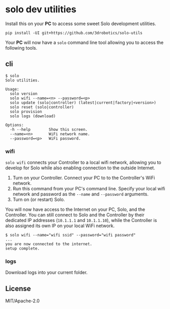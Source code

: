 # solo dev utilities

Install this on your **PC** to access some sweet Solo development utilities.

```
pip install -UI git+https://github.com/3drobotics/solo-utils
```

Your **PC** will now have a `solo` command line tool allowing you to access the following tools.

## cli

```
$ solo
Solo utilities.

Usage:
  solo version
  solo wifi --name=<n> --password=<p>
  solo update (solo|controller) (latest|current|factory|<version>)
  solo reset (solo|controller)
  solo provision
  solo logs (download)

Options:
  -h --help        Show this screen.
  --name=<n>       WiFi network name.
  --password=<p>   WiFi password.
```

### wifi

`solo wifi` connects your Controller to a local wifi network, allowing you to develop for Solo while also enabling connection to the outside Internet.

1. Turn on your Controller. Connect your PC to to the Controller's WiFi network.
2. Run this command from your PC's command line. Specify your local wifi network and password as the `--name` and `--password` arguments.
3. Turn on (or restart) Solo.

You will now have access to the Internet on your PC, Solo, and the Controller. You can still connect to Solo and the Controller by their dedicated IP addresses (`10.1.1.1` and `10.1.1.10`), while the Controller is also assigned its own IP on your local WiFi network.

```
$ solo wifi --name="wifi ssid" --password="wifi password"
...
you are now connected to the internet.
setup complete.
```

### logs

Download logs into your current folder.

## License

MIT/Apache-2.0
